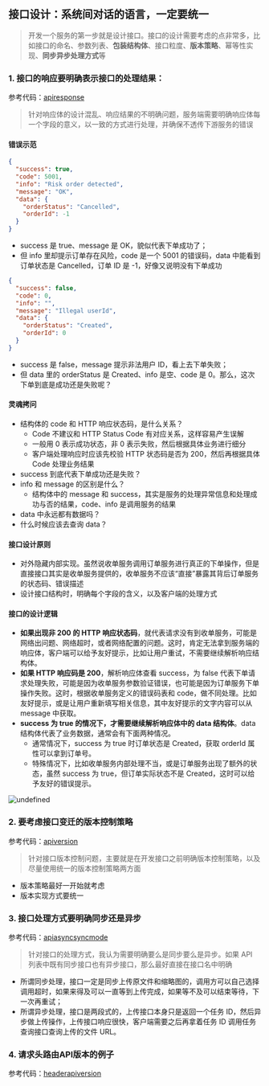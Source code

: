 ## 接口设计：系统间对话的语言，一定要统一

> 开发一个服务的第一步就是设计接口。接口的设计需要考虑的点非常多，比如接口的命名、参数列表、**包装结构体**、接口粒度、**版本策略**、幂等性实现、**同步异步处理方式**等

### 1. 接口的响应要明确表示接口的处理结果：

参考代码：[apiresponse](apiresponse)

> 针对响应体的设计混乱、响应结果的不明确问题，服务端需要明确响应体每一个字段的意义，以一致的方式进行处理，并确保不透传下游服务的错误

#### 错误示范

```json
{
  "success": true,
  "code": 5001,
  "info": "Risk order detected",
  "message": "OK",
  "data": {
    "orderStatus": "Cancelled",
    "orderId": -1
  }
}
```

- success 是 true、message 是 OK，貌似代表下单成功了；
- 但 info 里却提示订单存在风险，code 是一个 5001 的错误码，data 中能看到订单状态是 Cancelled，订单 ID 是 -1，好像又说明没有下单成功

```json
{
  "success": false,
  "code": 0,
  "info": "",
  "message": "Illegal userId",
  "data": {
    "orderStatus": "Created",
    "orderId": 0
  }
}
```

- success 是 false，message 提示非法用户 ID，看上去下单失败；
- 但 data 里的 orderStatus 是 Created、info 是空、code 是 0。那么，这次下单到底是成功还是失败呢？

#### 灵魂拷问

- 结构体的 code 和 HTTP 响应状态码，是什么关系？
    - Code 不建议和 HTTP Status Code 有对应关系，这样容易产生误解
    - 一般用 0 表示成功状态，非 0 表示失败，然后根据具体业务进行细分
    - 客户端处理响应时应该先校验 HTTP 状态码是否为 200，然后再根据具体 Code 处理业务结果
- success 到底代表下单成功还是失败？
- info 和 message 的区别是什么？
    - 结构体中的 message 和 success，其实是服务的处理异常信息和处理成功与否的结果，code、info 是调用服务的结果
- data 中永远都有数据吗？
- 什么时候应该去查询 data？

#### 接口设计原则

- 对外隐藏内部实现。虽然说收单服务调用订单服务进行真正的下单操作，但是直接接口其实是收单服务提供的，收单服务不应该“直接”暴露其背后订单服务的状态码、错误描述
- 设计接口结构时，明确每个字段的含义，以及客户端的处理方式

#### 接口的设计逻辑

- **如果出现非 200 的 HTTP 响应状态码**，就代表请求没有到收单服务，可能是网络出问题、网络超时，或者网络配置的问题。这时，肯定无法拿到服务端的响应体，客户端可以给予友好提示，比如让用户重试，不需要继续解析响应结构体。
- **如果 HTTP 响应码是 200**，解析响应体查看 success，为 false 代表下单请求处理失败，可能是因为收单服务参数验证错误，也可能是因为订单服务下单操作失败。这时，根据收单服务定义的错误码表和 code，做不同处理。比如友好提示，或是让用户重新填写相关信息，其中友好提示的文字内容可以从 message 中获取。
- **success 为 true 的情况下，才需要继续解析响应体中的 data 结构体**。data 结构体代表了业务数据，通常会有下面两种情况。
    - 通常情况下，success 为 true 时订单状态是 Created，获取 orderId 属性可以拿到订单号。
    - 特殊情况下，比如收单服务内部处理不当，或是订单服务出现了额外的状态，虽然 success 为 true，但订单实际状态不是 Created，这时可以给予友好的错误提示。

![undefined](http://ww1.sinaimg.cn/large/002eBIeDgy1gucrww6sa1j62mg1zldn302.jpg)

### 2. 要考虑接口变迁的版本控制策略

参考代码：[apiversion](apiversion)

> 针对接口版本控制问题，主要就是在开发接口之前明确版本控制策略，以及尽量使用统一的版本控制策略两方面

- 版本策略最好一开始就考虑
- 版本实现方式要统一

### 3. 接口处理方式要明确同步还是异步

参考代码：[apiasyncsyncmode](apiasyncsyncmode)

> 针对接口的处理方式，我认为需要明确要么是同步要么是异步。如果 API 列表中既有同步接口也有异步接口，那么最好直接在接口名中明确

- 所谓同步处理，接口一定是同步上传原文件和缩略图的，调用方可以自己选择调用超时，如果来得及可以一直等到上传完成，如果等不及可以结束等待，下一次再重试；
- 所谓异步处理，接口是两段式的，上传接口本身只是返回一个任务 ID，然后异步做上传操作，上传接口响应很快，客户端需要之后再拿着任务 ID 调用任务查询接口查询上传的文件 URL。

### 4. 请求头路由API版本的例子

参考代码：[headerapiversion](headerapiversion)